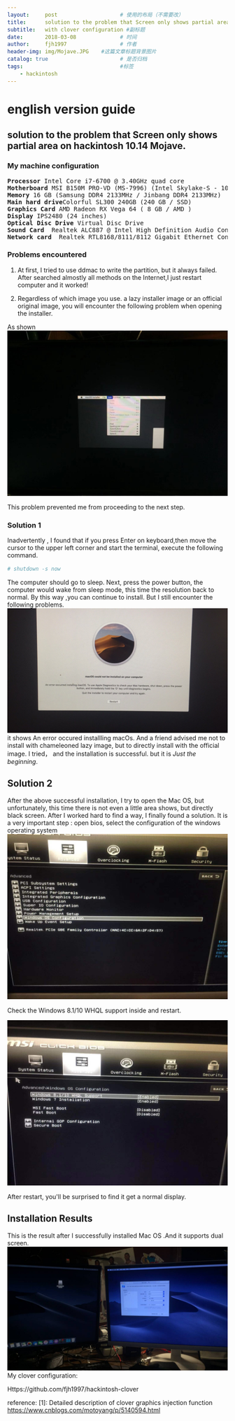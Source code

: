 ```yaml
---
layout:     post                    # 使用的布局（不需要改）
title:      solution to the problem that Screen only shows partial area on hackintosh 10.14 Mojave  # 标题 
subtitle:   with clover configuration #副标题
date:       2018-03-08              # 时间
author:     fjh1997                 # 作者
header-img: img/Mojave.JPG    #这篇文章标题背景图片
catalog: true                       # 是否归档
tags:                               #标签
    - hackintosh
---
```


# english version guide

## solution to the problem that Screen only shows partial area on hackintosh 10.14 Mojave.

### My machine configuration
<pre>
<b>Processor</b> Intel Core i7-6700 @ 3.40GHz quad core
<b>Motherboard</b> MSI B150M PRO-VD (MS-7996) (Intel Skylake-S - 100 Series/C230 Series Chipset Family - A148 )
<b>Memory</b> 16 GB (Samsung DDR4 2133MHz / Jinbang DDR4 2133MHz)
<b>Main hard drive</b>Colorful SL300 240GB (240 GB / SSD)
<b>Graphics Card</b> AMD Radeon RX Vega 64 ( 8 GB / AMD )
<b>Display</b> IPS2480 (24 inches)
<b>Optical Disc Drive</b> Virtual Disc Drive
<b>Sound Card</b>  Realtek ALC887 @ Intel High Definition Audio Controller
<b>Network card</b>  Realtek RTL8168/8111/8112 Gigabit Ethernet Controller / MSI
</pre>
### Problems encountered
1. At first, I tried to use ddmac to write the partition, but it always failed. After searched almostly all  methods on the Internet,I just restart computer and it worked!

2. Regardless of which image you use. a lazy installer image or an official original image, you will encounter the following problem when opening the installer.

As shown
![Screen problem](https://github.com/fjh1997/hackintosh-clover/raw/master/WechatIMG3.jpeg)

This problem prevented me from proceeding to the next step.
### Solution 1

Inadvertently , I found that if you press Enter on keyboard,then move the cursor to the upper left corner and start the terminal, execute the following command.

```sh
# shutdown -s now
```

The computer should go to sleep. Next, press the power button, the computer would wake from sleep mode, this time the resolution back to normal. By this way ,you can continue to install.
But I still encounter the following problems.
![Insert Picture description here](https://github.com/fjh1997/hackintosh-clover/raw/master/QQ20190306-1.JPG)
it shows An error occured installling macOs. And a friend advised me not to install with chameleoned lazy image, but to directly install with the official image. I tried， and the installation is successful. but  it is *Just the beginning*.
## Solution 2
After the above  successful installation, I try to open the Mac OS, but unfortunately, this time there is not even a little area shows, but directly black screen. After I worked hard to find a way, I finally found a solution.
It is a very important step : open bios, select the configuration of the windows operating system
![Insert Picture description here](https://github.com/fjh1997/hackintosh-clover/raw/master/WechatIMG0.jpeg)

Check the Windows 8.1/10 WHQL support inside and restart.

![Insert Picture description here](https://github.com/fjh1997/hackintosh-clover/raw/master/WechatIMG2.jpeg)

After  restart, you'll be surprised to find it get a normal display.
## Installation Results
This is the result after I successfully installed Mac OS .And it supports dual screen.
![Insert Picture description here](https://github.com/fjh1997/hackintosh-clover/raw/master/QQ20190306-0.JPG)
My clover configuration:

Https://github.com/fjh1997/hackintosh-clover

reference:
 [1]: Detailed description of clover graphics injection function https://www.cnblogs.com/motoyang/p/5140594.html